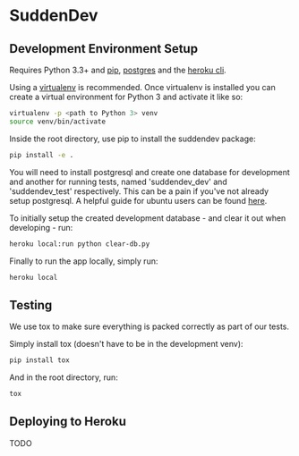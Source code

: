 # SuddenDev

## Development Environment Setup

Requires Python 3.3+ and [pip](https://pip.pypa.io/en/stable/installing/), [postgres](https://www.postgresql.org/download/) and the [heroku cli](https://devcenter.heroku.com/articles/heroku-cli).

Using a [virtualenv](https://virtualenv.pypa.io/en/stable/)
is recommended. Once virtualenv is installed you can create a virtual environment for Python 3 and activate
it like so:

```bash
virtualenv -p <path to Python 3> venv
source venv/bin/activate
```

Inside the root directory, use pip to install the
suddendev package:

```bash
pip install -e .
```

You will need to install postgresql and create one database for development and another for running tests, named 'suddendev_dev' and 'suddendev_test' respectively.
This can be a pain if you've not already setup postgresql. A helpful guide for ubuntu users can be found [here](https://www.digitalocean.com/community/tutorials/how-to-install-and-use-postgresql-on-ubuntu-16-04).

To initially setup the created development database - and clear it out when developing - run:

```bash
heroku local:run python clear-db.py
```

Finally to run the app locally, simply run:

```bash
heroku local
```

## Testing

We use tox to make sure everything is packed correctly as part of our tests.

Simply install tox (doesn't have to be in the development venv):

```bash
pip install tox
```

And in the root directory, run:

```bash
tox
```

## Deploying to Heroku

TODO
